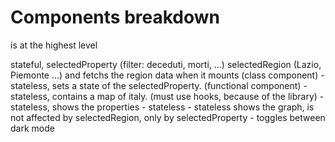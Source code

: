 # Components breakdown


<App /> is at the highest level

<Dashboard /> stateful, selectedProperty (filter: deceduti, morti, ...) selectedRegion (Lazio, Piemonte ...) and fetchs the region data when it mounts (class component)
    - <PropertyChooser /> stateless, sets a state of the selectedProperty. (functional component)
    - <Italy /> stateless, contains a map of italy. (must use hooks, because of the library)
    - <PropertyList /> stateless, shows the properties
        - <Property /> stateless
    - <Graph /> stateless shows the graph, is not affected by selectedRegion, only by selectedProperty
    - <DarkModeToggler /> toggles between dark mode


